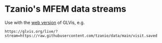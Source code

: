 # Tzanio's MFEM data streams

Use with the [web version](https://glvis.org/live) of GLVis, e.g.

```
https://glvis.org/live/?stream=https://raw.githubusercontent.com/tzanio/data/main/visit.saved
```
